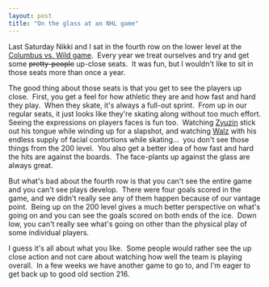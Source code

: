 ```yaml
---
layout: post
title: "On the glass at an NHL game"
---
```


<p>Last Saturday Nikki and I sat in the fourth row on the lower level at the <a href="http://www.wild.com/games/?game_id=19">Columbus vs. Wild game</a>.&nbsp; Every year we treat ourselves and try and get some <span style="TEXT-DECORATION: line-through">pretty-people</span> up-close seats.&nbsp; It was fun, but I wouldn't like to sit in those seats more than once a year.&nbsp; </p>
<p>The good thing about those seats is that you get to see the players up close.&nbsp; First, you get a feel for how athletic they are and how fast and hard they play.&nbsp; When they skate, it's always a full-out sprint.&nbsp; From up in our regular seats, it just looks like they're skating along without too much effort.&nbsp; Seeing the expressions on players faces is fun too.&nbsp; Watching <a href="http://www.wild.com/team/player.asp?player_id=26">Zyuzin</a> stick out his tongue while winding up for a slapshot, and watching <a href="http://www.wild.com/team/player.asp?player_id=23">Walz</a> with his endless supply of&nbsp;facial contortions while skating...&nbsp; you don't see those things from the 200 level.&nbsp; You also get a better idea of how fast and hard the hits are against the boards.&nbsp; The face-plants up against the glass are always great.</p>
<p>But what's bad about the fourth row is that you can't see the entire game and you can't see plays develop.&nbsp; There were four goals scored in the game, and we didn't really see any of them happen because of our vantage point.&nbsp; Being up on the 200 level gives a much better perspective on what's going on and you can see the goals scored on both ends of the ice.&nbsp; Down low, you can't really see what's going on other than the physical play of some individual players.&nbsp; </p>
<p>I guess it's all about what you like.&nbsp; Some people would rather see the up close action and not care about watching how well the team is playing overall.&nbsp; In a few weeks we have another game to go to, and I'm eager to get back up to good old section 216.&nbsp; </p>
 
